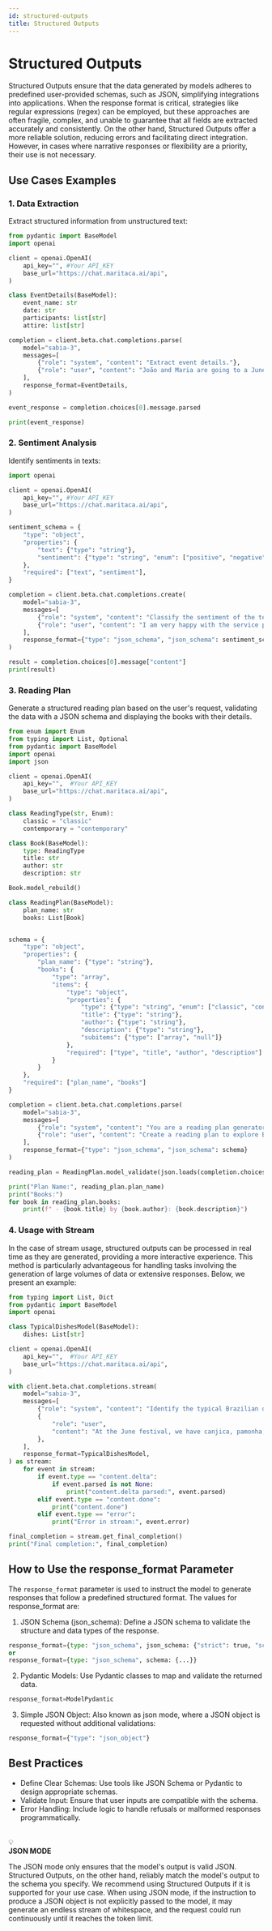```yaml
---
id: structured-outputs
title: Structured Outputs
---
```


# Structured Outputs

Structured Outputs ensure that the data generated by models adheres to predefined user-provided schemas, such as JSON, simplifying integrations into applications. When the response format is critical, strategies like regular expressions (regex) can be employed, but these approaches are often fragile, complex, and unable to guarantee that all fields are extracted accurately and consistently. On the other hand, Structured Outputs offer a more reliable solution, reducing errors and facilitating direct integration. However, in cases where narrative responses or flexibility are a priority, their use is not necessary.

## Use Cases Examples

### 1. Data Extraction

Extract structured information from unstructured text:

```python
from pydantic import BaseModel
import openai

client = openai.OpenAI(
    api_key="", #Your API_KEY
    base_url="https://chat.maritaca.ai/api",
)

class EventDetails(BaseModel):
    event_name: str
    date: str
    participants: list[str]
    attire: list[str]

completion = client.beta.chat.completions.parse(
    model="sabia-3",
    messages=[
        {"role": "system", "content": "Extract event details."},
        {"role": "user", "content": "João and Maria are going to a June festival on Saturday at 6 PM in Campina Grande. They will be dressed for the occasion: Maria in a floral dress and João in a plaid shirt and straw hat."}
    ],
    response_format=EventDetails,
)

event_response = completion.choices[0].message.parsed

print(event_response)
```

### 2. Sentiment Analysis

Identify sentiments in texts:

```python
import openai

client = openai.OpenAI(
    api_key="", #Your API_KEY
    base_url="https://chat.maritaca.ai/api",
)

sentiment_schema = {
    "type": "object",
    "properties": {
        "text": {"type": "string"},
        "sentiment": {"type": "string", "enum": ["positive", "negative", "neutral"]},
    },
    "required": ["text", "sentiment"],
}

completion = client.beta.chat.completions.create(
    model="sabia-3",
    messages=[
        {"role": "system", "content": "Classify the sentiment of the text as positive, negative, or neutral."},
        {"role": "user", "content": "I am very happy with the service provided!"},
    ],
    response_format={"type": "json_schema", "json_schema": sentiment_schema}
)

result = completion.choices[0].message["content"]
print(result)

```

### 3. Reading Plan

Generate a structured reading plan based on the user's request, validating the data with a JSON schema and displaying the books with their details.

```python
from enum import Enum
from typing import List, Optional
from pydantic import BaseModel
import openai
import json

client = openai.OpenAI(
    api_key="",  #Your API_KEY
    base_url="https://chat.maritaca.ai/api",
)

class ReadingType(str, Enum):
    classic = "classic"
    contemporary = "contemporary"

class Book(BaseModel):
    type: ReadingType
    title: str
    author: str
    description: str

Book.model_rebuild()

class ReadingPlan(BaseModel):
    plan_name: str
    books: List[Book]


schema = {
    "type": "object",
    "properties": {
        "plan_name": {"type": "string"},
        "books": {
            "type": "array",
            "items": {
                "type": "object",
                "properties": {
                    "type": {"type": "string", "enum": ["classic", "contemporary"]},
                    "title": {"type": "string"},
                    "author": {"type": "string"},
                    "description": {"type": "string"},
                    "subitems": {"type": ["array", "null"]}
                },
                "required": ["type", "title", "author", "description"]
            }
        }
    },
    "required": ["plan_name", "books"]
}

completion = client.beta.chat.completions.parse(
    model="sabia-3",
    messages=[
        {"role": "system", "content": "You are a reading plan generator. Convert the user's request into a structured reading plan."},
        {"role": "user", "content": "Create a reading plan to explore Brazilian literature, including classics and contemporary works."}
    ],
    response_format={"type": "json_schema", "json_schema": schema}
)

reading_plan = ReadingPlan.model_validate(json.loads(completion.choices[0].message.content))

print("Plan Name:", reading_plan.plan_name)
print("Books:")
for book in reading_plan.books:
    print(f" - {book.title} by {book.author}: {book.description}")


```


### 4. Usage with Stream

In the case of stream usage, structured outputs can be processed in real time as they are generated, providing a more interactive experience. This method is particularly advantageous for handling tasks involving the generation of large volumes of data or extensive responses. Below, we present an example:

```python
from typing import List, Dict
from pydantic import BaseModel
import openai

class TypicalDishesModel(BaseModel):
    dishes: List[str]

client = openai.OpenAI(
    api_key="",  #Your API_KEY
    base_url="https://chat.maritaca.ai/api",
)

with client.beta.chat.completions.stream(
    model="sabia-3",
    messages=[
        {"role": "system", "content": "Identify the typical Brazilian dishes in the provided text."},
        {
            "role": "user",
            "content": "At the June festival, we have canjica, pamonha, curau, and quentão, along with lots of music and dancing.",
        },
    ],
    response_format=TypicalDishesModel,
) as stream:
    for event in stream:
        if event.type == "content.delta":
            if event.parsed is not None:
                print("content.delta parsed:", event.parsed)
        elif event.type == "content.done":
            print("content.done")
        elif event.type == "error":
            print("Error in stream:", event.error)

final_completion = stream.get_final_completion()
print("Final completion:", final_completion)


```

## How to Use the response_format Parameter

The `response_format` parameter is used to instruct the model to generate responses that follow a predefined structured format. The values for response_format are:

1. JSON Schema (json_schema): Define a JSON schema to validate the structure and data types of the response.

```python
response_format={type: "json_schema", json_schema: {"strict": true, "schema": ...}}
or
response_format={type: "json_schema", schema: {...}}

```
2. Pydantic Models: Use Pydantic classes to map and validate the returned data.
```python
response_format=ModelPydantic
```
3. Simple JSON Object: Also known as json mode, where a JSON object is requested without additional validations:
```python
response_format={"type": "json_object"}
```

## Best Practices

* Define Clear Schemas: Use tools like JSON Schema or Pydantic to design appropriate schemas.
* Validate Input: Ensure that user inputs are compatible with the schema.
* Error Handling: Include logic to handle refusals or malformed responses programmatically.

<br/>
<div className="custom-box" style={{
    display: 'flex', 
    alignItems: 'center', 
    backgroundColor: '#B0E0E6', 
    padding: '10px', 
    border: '1px solid #B0E0E6', 
    borderRadius: '5px', 
    margin: '10px 0',
    color: 'black'
    }}>
    <span style={{ fontSize: '1.5em', marginRight: '10px', color: '#B0E0E6' }}>💡</span>
    <div>
        <strong style={{ display: 'block', fontSize: '1em', marginBottom: '5px' }}> JSON MODE </strong>
        <p style={{ fontSize: '0.9em' }}> The JSON mode only ensures that the model's output is valid JSON. Structured Outputs, on the other hand, reliably match the model's output to the schema you specify. We recommend using Structured Outputs if it is supported for your use case. When using JSON mode, if the instruction to produce a JSON object is not explicitly passed to the model, it may generate an endless stream of whitespace, and the request could run continuously until it reaches the token limit.</p>
    </div>
</div>
<br/>
